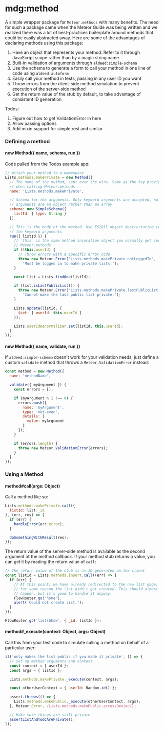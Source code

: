 # mdg:method

A simple wrapper package for `Meteor.methods` with many benefits. The need for such a package came
when the Meteor Guide was being written and we realized there was a lot of best-practices
boilerplate around methods that could be easily abstracted away. Here are some of the advantages of
declaring methods using this package:

1. Have an object that represents your method. Refer to it through JavaScript scope rather than
by a magic string name
2. Built-in validation of arguments through `aldeed:simple-schema`
3. Use the schema to generate a form to call your method in one line of code using `aldeed:autoform`
4. Easily call your method in tests, passing in any user ID you want
5. Throw errors from the client-side method simulation to prevent execution of the server-side
method
6. Get the return value of the stub by default, to take advantage of consistent ID generation

Todos:

1. Figure out how to get ValidationError in here
1. Allow passing options
2. Add mixin support for simple:rest and similar

### Defining a method

#### new Method({ name, schema, run })

Code pulled from the Todos example app:

```js
// Attach your method to a namespace
Lists.methods.makePrivate = new Method({
  // The name of the method, sent over the wire. Same as the key provided
  // when calling Meteor.methods
  name: 'Lists.methods.makePrivate',

  // Schema for the arguments. Only keyword arguments are accepted, so the
  // arguments are an object rather than an array
  schema: new SimpleSchema({
    listId: { type: String }
  }),

  // This is the body of the method. Use ES2015 object destructuring to get
  // the keyword arguments
  run({ listId }) {
    // `this` is the same method invocation object you normally get inside
    // Meteor.methods
    if (!this.userId) {
      // Throw errors with a specific error code
      throw new Meteor.Error('Lists.methods.makePrivate.notLoggedIn',
        'Must be logged in to make private lists.');
    }

    const list = Lists.findOne(listId);

    if (list.isLastPublicList()) {
      throw new Meteor.Error('Lists.methods.makePrivate.lastPublicList',
        'Cannot make the last public list private.');
    }

    Lists.update(listId, {
      $set: { userId: this.userId }
    });

    Lists.userIdDenormalizer.set(listId, this.userId);
  }
});
```

#### new Method({ name, validate, run })

If `aldeed:simple-schema` doesn't work for your validation needs, just define a custom `validate`
method that throws a `Meteor.ValidationError` instead:

```js
const method = new Method({
  name: 'methodName',

  validate({ myArgument }) {
    const errors = [];

    if (myArgument % 2 !== 0) {
      errors.push({
        name: 'myArgument',
        type: 'not-even',
        details: {
          value: myArgument
        }
      });
    }

    if (errors.length) {
      throw new Meteor.ValidationError(errors);
    }
  }
});
```

### Using a Method

#### method#call(args: Object)

Call a method like so:

```js
Lists.methods.makePrivate.call({
  listId: list._id
}, (err, res) => {
  if (err) {
    handleError(err.error);
  }

  doSomethingWithResult(res);
});
```

The return value of the server-side method is available as the second argument of the method
callback. If your method stub returns a value, you can get it by reading the return value of `call`:

```js
// The return value of the stub is an ID generated on the client
const listId = Lists.methods.insert.call((err) => {
  if (err) {
    // At this point, we have already redirected to the new list page, but
    // for some reason the list didn't get created. This should almost never
    // happen, but it's good to handle it anyway.
    FlowRouter.go('home');
    alert('Could not create list.');
  }
});

FlowRouter.go('listsShow', { _id: listId });
```

#### method#_execute(context: Object, args: Object)

Call this from your test code to simulate calling a method on behalf of a particular user:

```js
it('only makes the list public if you made it private', () => {
  // Set up method arguments and context
  const context = { userId };
  const args = { listId };

  Lists.methods.makePrivate._execute(context, args);

  const otherUserContext = { userId: Random.id() };

  assert.throws(() => {
    Lists.methods.makePublic._execute(otherUserContext, args);
  }, Meteor.Error, /Lists.methods.makePublic.accessDenied/);

  // Make sure things are still private
  assertListAndTodoArePrivate();
});
```
